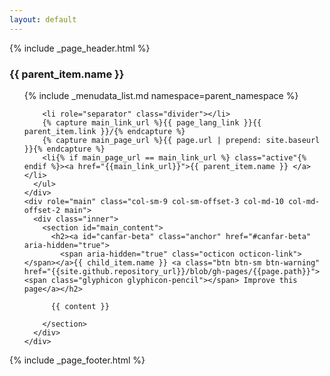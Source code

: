 ```yaml
---
layout: default
---
```


{% include _page_header.html %}

<div class="container-fluid">
  <div class="row">
    <div id="sidebar_nav" role="navigation" class="col-sm-3 col-md-2 sidebar">
      <h3>{{ parent_item.name }}</h3>
      <ul class="nav nav-sidebar">
        {% include _menudata_list.md namespace=parent_namespace %}

        <li role="separator" class="divider"></li>
        {% capture main_link_url %}{{ page_lang_link }}{{ parent_item.link }}/{% endcapture %}
        {% capture main_page_url %}{{ page.url | prepend: site.baseurl }}{% endcapture %}
        <li{% if main_page_url == main_link_url %} class="active"{% endif %}><a href="{{main_link_url}}">{{ parent_item.name }} </a></li>
      </ul>
    </div>
    <div role="main" class="col-sm-9 col-sm-offset-3 col-md-10 col-md-offset-2 main">
      <div class="inner">
        <section id="main_content">
          <h2><a id="canfar-beta" class="anchor" href="#canfar-beta" aria-hidden="true">
            <span aria-hidden="true" class="octicon octicon-link"></span></a>{{ child_item.name }} <a class="btn btn-sm btn-warning" href="{{site.github.repository_url}}/blob/gh-pages/{{page.path}}"><span class="glyphicon glyphicon-pencil"></span> Improve this page</a></h2>

          {{ content }}

        </section>
      </div>
    </div>
  </div>
</div>
{% include _page_footer.html %}
